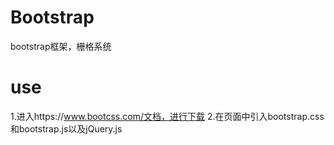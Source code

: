 # Bootstrap
bootstrap框架，栅格系统
# use
1.进入https://www.bootcss.com/文档，进行下载
2.在页面中引入bootstrap.css和bootstrap.js以及jQuery.js
